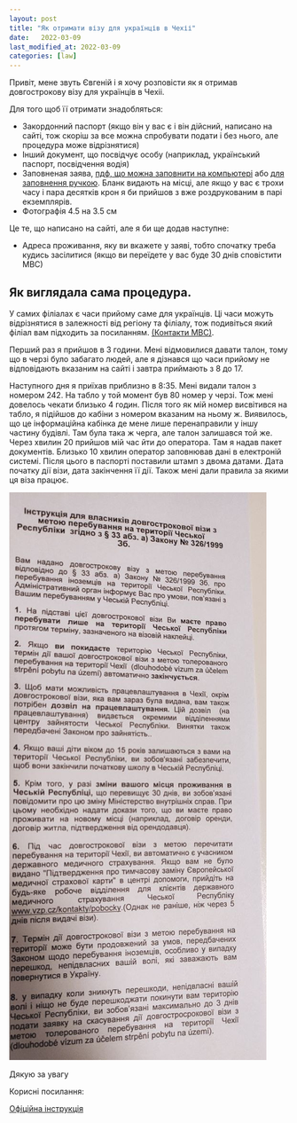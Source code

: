```yaml
---
layout: post
title: "Як отримати візу для українців в Чехіі"
date:   2022-03-09
last_modified_at: 2022-03-09
categories: [law]
---
```

Привіт, мене звуть Євгеній і я хочу розповісти як я отримав довгострокову візу для українців в Чехіі.

Для того щоб її отримати знадобляться:
- Закордонний паспорт (якщо він у вас є і він дійсний, написано на сайті, тож скоріш за все можна спробувати подати і без нього, але процедура може відрізнятися)
- Інший документ, що посвідчує особу (наприклад, український паспорт, посвідчення водія)
- Заповненая заява, [пдф, що можна заповнити на компьютері](https://www.mvcr.cz/soubor/zadost-o-udeleni-dlouhodobeho-viza-zvlastniho-viza-pro-obcany-ukrajiny-elektronicky.aspx) або [для заповнення ручкою](https://www.mvcr.cz/soubor/zadost-o-udeleni-dlouhodobeho-viza-zvlastniho-viza-pro-obcany-ukrajiny-manualne.aspx). Бланк видають на місці, але якщо у вас є трохи часу і пара десятків крон я би прийшов з вже роздрукованим в парі екземплярів.
- Фотографія 4.5 на 3.5 см

Це те, що написано на сайті, але я би ще додав наступне:

- Адреса проживання, яку ви вкажете у заяві, тобто спочатку треба кудись засілитися (якщо ви переїдете у вас буде 30 днів сповістити МВС)

## Як виглядала сама процедура.

У самих філіалах є часи прийому саме для українців. Ці часи можуть відрізнятися в залежності від регіону та філіалу, тож подивіться який філіал вам підходить за посиланням. [(Контакти МВС)](https://www.mvcr.cz/clanek/sluzby-pro-verejnost-informace-pro-cizince-kontakty.aspx).

Перший раз я прийшов в 3 години. Мені відмовилися давати талон, тому що в черзі було забагато людей, але я дізнався що часи прийому не відповідають вказаним на сайті і завтра приймають з 8 до 17.

Наступного дня я приїхав приблизно в 8:35. Мені видали талон з номером 242. На табло у той момент був 80 номер у черзі. Тож мені довелось чекати близько 4 годин. Після того як мій номер висвітився на табло, я підійшов до кабіни з номером вказаним на ньому ж. Виявилось, що це інформаційна кабінка де мене лише перенаправили у іншу частину будівлі. Там була така ж черга, але талон залишався той же. Через хвилин 20 прийшов мій час йти до оператора. Там я надав пакет документів. Близько 10 хвилин оператор заповнював дані в електроній системі. Після цього в паспорті поставили штамп з двома датами. Дата початку дії візи, дата закінчення її дії. Також мені дали правила за якими ця віза працює.

![Інструкція для власників візи.](assets/2022-03-09-how-to-get-czech-visa-for-ukrainians/instruction.png)

Дякую за увагу

Корисні посилання:

[Офіційна інструкція](https://www.mvcr.cz/clanek/informace-pro-obcany-ukrajiny.aspx?q=Y2hudW09Mg%3d%3d)
